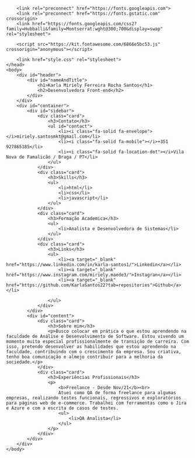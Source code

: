 <!DOCTYPE html>
<html lang="en">
    <head>
        <meta charset="UTF-8">
        <meta http-equiv="X-UA-Compatible" content="IE=edge">
        <meta name="viewport" content="width=device-width, initial-scale=1.0">
        <title>Currículo</title>

        <link rel="preconnect" href="https://fonts.googleapis.com">
        <link rel="preconnect" href="https://fonts.gstatic.com" crossorigin>
        <link href="https://fonts.googleapis.com/css2?family=Hubballi&family=Montserrat:wght@300;700&display=swap" rel="stylesheet">
        
        <script src="https://kit.fontawesome.com/6866e5bc53.js" crossorigin="anonymous"></script>

        <link href="style.css" rel="stylesheet"> 
    </head>
    <body>
        <div id="header">
            <div id="nameAndTitle">
                <h1>Karla Miriely Ferreira Rocha Santos</h1>
                <h2>Desenvolvedora Front-end</h2>
            </div>
        </div>
        <div id="container">
            <div id="sidebar">
                <div class="card">
                    <h3>Contato</h3>
                    <ul id="contact">
                        <li><i class="fa-solid fa-envelope"></i>miriely.santosmkt@gmail.com</li>
                        <li><i class="fa-solid fa-mobile"></i>+351 927865185</li>
                        <li><i class="fa-solid fa-location-dot"></i>Vila Nova de Famalicão / Braga / PT</li>
                    </ul>
                </div>
                <div class="card">
                    <h3>Skills</h3>
                    <ul>
                        <li>html</li>
                        <li>css</li>
                        <li>javascript</li>
                    </ul>
                </div>
                <div class="card">
                    <h3>Formação Academica</h3>
                    <ul>
                        <li>Analista e Desenvolvedora de Sistemas</li>                        
                    </ul>
                </div>
                <div class="card">
                    <h3>Links</h3>
                    <ul>
                        <li><a target="_blank" href="https://www.linkedin.com/in/karla-santos1/">Linkedin</a></li>
                        <li><a target="_blank" href="https://www.instagram.com/miriely.maede3/">Instagran</a></li>
                        <li><a target="_blank" href="https://github.com/KarlaSantos22?tab=repositories">Github</a></li>
                        
                    </ul>
                </div>
            </div>                
            <div id="content">
                <div class="card">
                    <h3>Sobre mim</h3>
                    <p>Busco colocar em prática o que estou aprendendo na faculdade de Análise e Desenvolvimento de Software. Estou vivendo um momento muito especial profissionalmente de transição de carreira. Com isso, pretendo desenvolver as habilidades que estou aprendendo na faculdade, contribuindo com o crescimento da empresa. Sou criativa, tenho boa comunicação e almejo contribuir para a melhoria da sociedade.</p>
                </div> 
                <div class="card">
                    <h3>Experiências Profissionais</h3>
                    <p>
                        <b>Freelance - Desde Nov/21</b><br>
                        Atuei como QA de forma freelance para algumas empresas, realizando testes funcionais, regressivos e exploratórios para páginas web de e-commerce. Trabalhei com ferramentas como o Jira e Azure e com a escrita de casos de testes.
                        <ul>
                            <li>QA Analista</li>
                        </ul>
                    </p>
                </div>               
            </div>
        </div>       
    </body>
</html>
